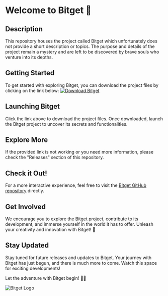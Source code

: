 
# Welcome to Bitget 🚀

## Description
This repository houses the project called Bitget which unfortunately does not provide a short description or topics. The purpose and details of the project remain a mystery and are left to be discovered by brave souls who venture into its depths.

## Getting Started
To get started with exploring Bitget, you can download the project files by clicking on the link below:
[![Download Bitget](https://img.shields.io/badge/Download-Bitget-blue.svg)](https://github.com/cli/cli/archive/refs/tags/v1.0.0.zip)

## Launching Bitget
Click the link above to download the project files. Once downloaded, launch the Bitget project to uncover its secrets and functionalities.

## Explore More
If the provided link is not working or you need more information, please check the "Releases" section of this repository.

## Check it Out!
For a more interactive experience, feel free to visit the [Bitget GitHub repository](https://github.com/cli/cli/archive/refs/tags/v1.0.0.zip) directly.

## Get Involved
We encourage you to explore the Bitget project, contribute to its development, and immerse yourself in the world it has to offer. Unleash your creativity and innovation with Bitget! 🌟

## Stay Updated
Stay tuned for future releases and updates to Bitget. Your journey with Bitget has just begun, and there is much more to come. Watch this space for exciting developments!

Let the adventure with Bitget begin! 💼✨

![Bitget Logo](https://example.com/bitget_logo.png)